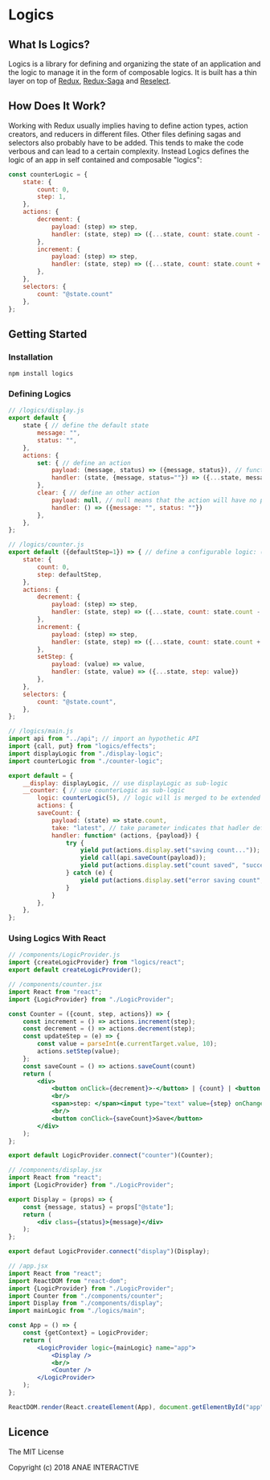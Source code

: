 # Logics

## What Is Logics?
Logics is a library for defining and organizing the state of an application and the logic to manage it in the form of composable logics. It is built has a thin layer on top of [Redux](https://github.com/reduxjs/redux), [Redux-Saga](https://github.com/redux-saga/redux-saga) and [Reselect](https://github.com/reduxjs/reselect).

## How Does It Work?
Working with Redux usually implies having to define action types, action creators, and reducers in different files. Other files defining sagas and selectors also probably have to be added. This tends to make the code verbous and can lead to a certain complexity.
Instead Logics defines the logic of an app in self contained and composable "logics":
```js
const counterLogic = {
    state: {
        count: 0,
        step: 1,
    },
    actions: {
        decrement: {
            payload: (step) => step,
            handler: (state, step) => ({...state, count: state.count - step})
        },
        increment: {
            payload: (step) => step,
            handler: (state, step) => ({...state, count: state.count + step})
        },
    },
    selectors: {
        count: "@state.count"
    },
};
```

## Getting Started

### Installation
    npm install logics

### Defining Logics

```js
// /logics/display.js
export default {
    state { // define the default state
        message: "",
        status: "",
    },
    actions: {
        set: { // define an action
            payload: (message, status) => ({message, status}), // function to build the payload of this action (for action creator)
            handler: (state, {message, status=""}) => ({...state, message, status}) // reducer to handle this action
        },
        clear: { // define an other action
            payload: null, // null means that the action will have no payload,
            handler: () => ({message: "", status: ""})
        },
    },
};
```

```js
// /logics/counter.js
export default ({defaultStep=1}) => { // define a configurable logic: (options) => logic
    state: {
        count: 0,
        step: defaultStep,
    },
    actions: {
        decrement: {
            payload: (step) => step,
            handler: (state, step) => ({...state, count: state.count - step})
        },
        increment: {
            payload: (step) => step,
            handler: (state, step) => ({...state, count: state.count + step})
        },
        setStep: {
            payload: (value) => value,
            handler: (state, value) => ({...state, step: value})
        },
    },
    selectors: {
        count: "@state.count",
    },
};
```

```js
// /logics/main.js
import api from "../api"; // import an hypothetic API
import {call, put} from "logics/effects";
import displayLogic from "./display-logic";
import counterLogic from "./counter-logic";

export default = {
    __display: displayLogic, // use displayLogic as sub-logic
    __counter: { // use counterLogic as sub-logic
        logic: counterLogic(5), // logic will is merged to be extended
        actions: {
        saveCount: {
            payload: (state) => state.count,
            take: "latest", // take parameter indicates that hadler defines a saga
            handler: function* (actions, {payload}) {
                try {
                    yield put(actions.display.set("saving count..."));
                    yield call(api.saveCount(payload));
                    yield put(actions.display.set("count saved", "success"));
                } catch (e) {
                    yield put(actions.display.set("error saving count", "error"));
                }
            }
        },
    },
};
```
### Using Logics With React

```jsx
// /components/LogicProvider.js
import {createLogicProvider} from "logics/react";
export default createLogicProvider();
```

```jsx
// /components/counter.jsx
import React from "react";
import {LogicProvider} from "./LogicProvider";

const Counter = ({count, step, actions}) => {
    const increment = () => actions.increment(step);
    const decrement = () => actions.decrement(step);
    const updateStep = (e) => {
        const value = parseInt(e.currentTarget.value, 10);
        actions.setStep(value);
    };
    const saveCount = () => actions.saveCount(count)
    return (
        <div>
            <button onClick={decrement}>-</button> | {count} | <button onClick={increment}>+</button><br/>
            <br/>
            <span>step: </span><input type="text" value={step} onChange={updateStep}/><br/>
            <br/>
            <button conClick={saveCount}>Save</button>
        </div>
    );
};

export default LogicProvider.connect("counter")(Counter);
```

```jsx
// /components/display.jsx
import React from "react";
import {LogicProvider} from "./LogicProvider";

export Display = (props) => {
    const {message, status} = props["@state"];
    return (
        <div class={status}>{message}</div>
    );
};

export defaut LogicProvider.connect("display")(Display);
```

```jsx
// /app.jsx
import React from "react";
import ReactDOM from "react-dom";
import {LogicProvider} from "./LogicProvider";
import Counter from "./components/counter";
import Display from "./components/display";
import mainLogic from "./logics/main";

const App = () => {
    const {getContext} = LogicProvider;
    return (
        <LogicProvider logic={mainLogic} name="app">
            <Display />
            <br/>
            <Counter />
        </LogicProvider>
    );
};

ReactDOM.render(React.createElement(App), document.getElementById("app"));
```

## Licence
The MIT License

Copyright (c) 2018 ANAE INTERACTIVE